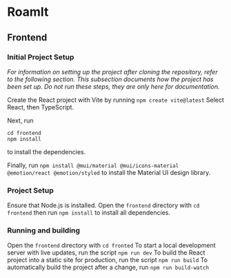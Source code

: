 # RoamIt
## Frontend
### Initial Project Setup
*For information on setting up the project after cloning the repository, refer to the following section. This subsection documents how the project has been set up. Do not run these steps, they are only here for documentation.*

Create the React project with Vite by running
```npm create vite@latest```
Select React, then TypeScript.

Next, run
```
cd frontend
npm install
```
to install the dependencies.

Finally, run
```npm install @mui/material @mui/icons-material @emotion/react @emotion/styled```
to install the Material UI design library.

### Project Setup
Ensure that Node.js is installed. Open the `frontend` directory with
```cd frontend```
then run
```npm install```
to install all dependencies.

### Running and building
Open the `frontend` directory with
```cd fronted```
To start a local development server with live updates, run the script
```npm run dev```
To build the React project into a static site for production, run the script
```npm run build```
To automatically build the project after a change, run
```npm run build-watch```